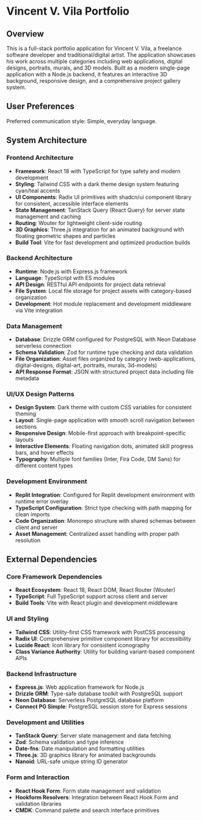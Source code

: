 # Vincent V. Vila Portfolio

## Overview

This is a full-stack portfolio application for Vincent V. Vila, a freelance software developer and traditional/digital artist. The application showcases his work across multiple categories including web applications, digital designs, portraits, murals, and 3D models. Built as a modern single-page application with a Node.js backend, it features an interactive 3D background, responsive design, and a comprehensive project gallery system.

## User Preferences

Preferred communication style: Simple, everyday language.

## System Architecture

### Frontend Architecture
- **Framework**: React 18 with TypeScript for type safety and modern development
- **Styling**: Tailwind CSS with a dark theme design system featuring cyan/teal accents
- **UI Components**: Radix UI primitives with shadcn/ui component library for consistent, accessible interface elements
- **State Management**: TanStack Query (React Query) for server state management and caching
- **Routing**: Wouter for lightweight client-side routing
- **3D Graphics**: Three.js integration for an animated background with floating geometric shapes and particles
- **Build Tool**: Vite for fast development and optimized production builds

### Backend Architecture
- **Runtime**: Node.js with Express.js framework
- **Language**: TypeScript with ES modules
- **API Design**: RESTful API endpoints for project data retrieval
- **File System**: Local file storage for project assets with category-based organization
- **Development**: Hot module replacement and development middleware via Vite integration

### Data Management
- **Database**: Drizzle ORM configured for PostgreSQL with Neon Database serverless connection
- **Schema Validation**: Zod for runtime type checking and data validation
- **File Organization**: Asset files organized by category (web-applications, digital-designs, digital-art, portraits, murals, 3d-models)
- **API Response Format**: JSON with structured project data including file metadata

### UI/UX Design Patterns
- **Design System**: Dark theme with custom CSS variables for consistent theming
- **Layout**: Single-page application with smooth scroll navigation between sections
- **Responsive Design**: Mobile-first approach with breakpoint-specific layouts
- **Interactive Elements**: Floating navigation dots, animated skill progress bars, and hover effects
- **Typography**: Multiple font families (Inter, Fira Code, DM Sans) for different content types

### Development Environment
- **Replit Integration**: Configured for Replit development environment with runtime error overlay
- **TypeScript Configuration**: Strict type checking with path mapping for clean imports
- **Code Organization**: Monorepo structure with shared schemas between client and server
- **Asset Management**: Centralized asset handling with proper path resolution

## External Dependencies

### Core Framework Dependencies
- **React Ecosystem**: React 18, React DOM, React Router (Wouter)
- **TypeScript**: Full TypeScript support across client and server
- **Build Tools**: Vite with React plugin and development middleware

### UI and Styling
- **Tailwind CSS**: Utility-first CSS framework with PostCSS processing
- **Radix UI**: Comprehensive primitive component library for accessibility
- **Lucide React**: Icon library for consistent iconography
- **Class Variance Authority**: Utility for building variant-based component APIs

### Backend Infrastructure
- **Express.js**: Web application framework for Node.js
- **Drizzle ORM**: Type-safe database toolkit with PostgreSQL support
- **Neon Database**: Serverless PostgreSQL database platform
- **Connect PG Simple**: PostgreSQL session store for Express sessions

### Development and Utilities
- **TanStack Query**: Server state management and data fetching
- **Zod**: Schema validation and type inference
- **Date-fns**: Date manipulation and formatting utilities
- **Three.js**: 3D graphics library for animated backgrounds
- **Nanoid**: URL-safe unique string ID generator

### Form and Interaction
- **React Hook Form**: Form state management and validation
- **Hookform Resolvers**: Integration between React Hook Form and validation libraries
- **CMDK**: Command palette and search interface primitives